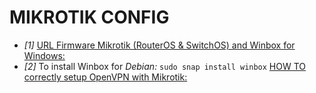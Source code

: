 # MIKROTIK CONFIG

- *[1]* [URL Firmware Mikrotik (RouterOS & SwitchOS) and Winbox for Windows:](https://mikrotik.com/download)
- *[2]* To install Winbox for *Debian:*  ``` sudo snap install winbox ``` [HOW TO correctly setup OpenVPN with Mikrotik:](https://www.gkhan.in/how-to-configure-mikrotik-openvpn-server/)
